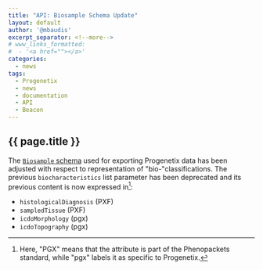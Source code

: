 ```yaml
---
title: "API: Biosample Schema Update"
layout: default
author: '@mbaudis'
excerpt_separator: <!--more-->
# www_links_formatted:
#  - '<a href=""></a>'
categories:
  - news
tags:
  - Progenetix
  - news
  - documentation
  - API
  - Beacon
---
```


## {{ page.title }}

The [`Biosample` schema](http://progenetix.test/services/schemas/Biosample/) used for exporting Progenetix data has been adjusted with respect to representation of "bio-"classifications. The previous `biocharacteristics` list parameter has been deprecated and its previous content is now expressed in[^1]:

* `histologicalDiagnosis` (PXF)
* `sampledTissue` (PXF)
* `icdoMorphology` (pgx)
* `icdoTopography` (pgx)


<!--more-->


[^1]: Here, "PGX" means that the attribute is part of the Phenopackets standard, while "pgx" labels it as specific to Progenetix.
